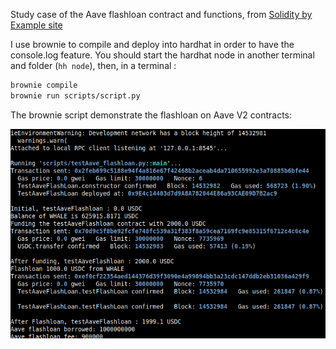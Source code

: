 Study case of the Aave flashloan contract and functions, from [Solidity by Example site](https://github.com/t4sk/defi-by-example/blob/main/contracts/TestAaveFlashLoan.sol)

I use brownie to compile and deploy into hardhat in order to have the console.log feature.
You should start the hardhat node in another terminal and folder (`hh node`), then, in a terminal :

```bash
brownie compile
brownie run scripts/script.py
```

The brownie script demonstrate the flashloan on Aave V2 contracts:

![Flashloan](aave_flashloan.png)
